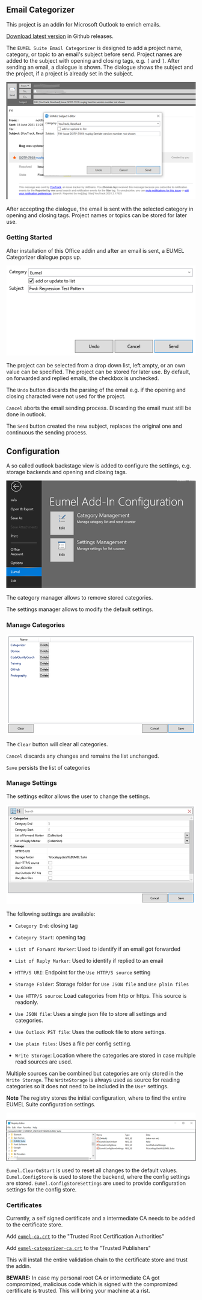 ## Email Categorizer

This project is an addin for Microsoft Outlook to enrich emails.

[Download latest version](https://github.com/EUMEL-Suite/Eumel.EmailCategorizer/releases) in Github releases.


The `EUMEL Suite Email Categorizer` is designed to add a project name, category, or topic to an email's subject before send. Project names are added to the subject with
opening and closing tags, e.g. `[` and `]`. After sending an email, a dialogue is shown. The dialogue shows the subject and the project,
if a project is already set in the subject.

![EUMEL Suite Categorizer](/Assets/categorizer_intro.png)

After accepting the dialogue, the email is sent with the selected category in opening and closing tags. Project names or topics can
be stored for later use.

### Getting Started

After installation of this Office addin and after an email is sent, a EUMEL Categorizer dialogue pops up.

![Subject Editor](/Assets/categorizer_subjecteditor.png?raw=true)

The project can be selected from a drop down list, left ampty, or an own value can be specified. The project can
be stored for later use. By default, on forwarded and replied emails, the checkbox is unchecked.


The `Undo` button discards the parsing of the email e.g. if the opening and closing characted were not used for the project.

`Cancel` aborts the email sending process. Discarding the email must still be done in outlook. 

The `Send` button created the new subject, replaces the original one and continuous the sending process.


## Configuration

A so called outlook backstage view is added to configure the settings, e.g. storage backends and opening and closing tags.

![Configuration Entry](/Assets/categorizer_configurationoverview.png?raw=true)

The category manager allows to remove stored categories.

The settings manager allows to modify the default settings.

### Manage Categories

![Categories Editor](/Assets/categorizer_categoryeditor.png?raw=true)


The `Clear` button will clear all categories.

`Cancel` discards any changes and remains the list unchanged.

`Save` persists the list of categories

### Manage Settings

The settings editor allows the user to change the settings. 

![Settings Editor](/Assets/categorizer_editsettings.png?raw=true)

The following settings are available:

* `Category End`: closing tag
* `Category Start`: opening tag
* `List of Forward Marker`: Used to identify if an email got forwarded
* `List of Reply Marker`: Used to identify if replied to an email


* `HTTP/S URI`: Endpoint for the `Use HTTP/S source` setting
* `Storage Folder`: Storage folder for `Use JSON file` and `Use plain files`
* `Use HTTP/S source`: Load categories from http or https. This source is readonly.
* `Use JSON file`: Uses a single json file to store all settings and categories.
* `Use Outlook PST file`: Uses the outlook file to store settings.
* `Use plain files`: Uses a file per config setting. 
* `Write Storage`: Location where the categories are stored in case multiple read sources are used.


Multiple sources can be combined but categories are only stored in the `Write Storage`. The `WriteStorage` is always used as source for reading categories so it does not need to be included
in the `Use*` settings.


**Note** The registry stores the initial configuration, where to find the entire EUMEL Suite configuration settings. 

![Registry Settings](/Assets/eumel_registrysettings.png?raw=true)

`Eumel.ClearOnStart` is used to reset all changes to the default values. `Eumel.ConfigStore` is used to store the backend, where the config settings are stored. 
`Eumel.ConfigStoreSettings` are used to provide configuration settings for the config store.


### Certificates

Currently, a self signed certificate and a intermediate CA needs to be added to the certificate store.

Add [`eumel-ca.crt`](/eumel-ca.crt) to the "Trusted Root Certification Authorities"

Add [`eumel-categorizer-ca.crt`](/eumel-categorizer-ca.crt) to the "Trusted Publishers"


This will install the entire validation chain to the certificate store and trust the addin.

**BEWARE:** In case my personal root CA or intermediate CA got compromized, malicious code which is signed with the compromized certificate is trusted. This will bring your machine at a rist.

